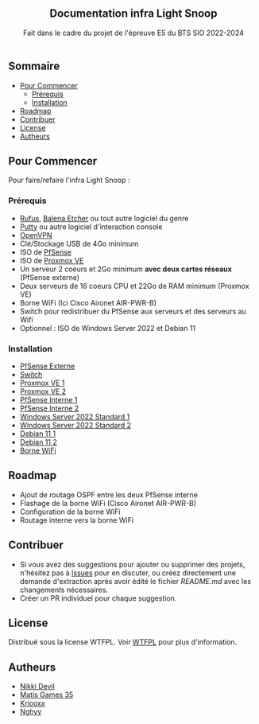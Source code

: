<br/>
<p align="center">
  <h2 align="center">Documentation infra Light Snoop</h2>

  <p align="center">
    Fait dans le cadre du projet de l'épreuve E5 du BTS SIO 2022-2024
    <br/>
    <br/>
  </p>
</p>



## Sommaire

* [Pour Commencer](#Pour-Commencer)
  * [Prérequis](#Prérequis)
  * [Installation](#Installation)
* [Roadmap](#Roadmap)
* [Contribuer](#Contribuer)
* [License](#License)
* [Autheurs](#Autheurs)

## Pour Commencer

Pour faire/refaire l'infra Light Snoop :

### Prérequis

* [Rufus](https://github.com/pbatard/rufus/releases/latest/), [Balena Etcher](https://github.com/balena-io/etcher/releases/latest/) ou tout autre logiciel du genre
* [Putty](https://www.chiark.greenend.org.uk/~sgtatham/putty/latest.html) ou autre logiciel d'interaction console
* [OpenVPN](https://openvpn.net/community-downloads/)
* Clé/Stockage USB de 4Go minimum
* ISO de [PfSense](https://www.pfsense.org/download/)
* ISO de [Proxmox VE](https://proxmox.com/en/downloads/proxmox-virtual-environment/iso)
* Un serveur 2 coeurs et 2Go minimum **avec deux cartes réseaux** (PfSense externe)
* Deux serveurs de 16 coeurs CPU et 22Go de RAM minimum (Proxmox VE)
* Borne WiFi (Ici Cisco Aironet AIR-PWR-B)
* Switch pour redistribuer du PfSense aux serveurs et des serveurs au Wifi
* Optionnel : ISO de Windows Server 2022 et Debian 11

### Installation

* [PfSense Externe](/PfSense-WAN/README.md)
* [Switch](/Switch/README.md)
* [Proxmox VE 1](/Proxmox-1/README.md)
* [Proxmox VE 2](/Proxmox-2/README.md)
* [PfSense Interne 1](/Proxmox-1/PfSense-1/README.md)
* [PfSense Interne 2](/Proxmox-2/PfSense-2/README.md)
* [Windows Server 2022 Standard 1](/Proxmox-1/Windows-1/README.md)
* [Windows Server 2022 Standard 2](/Proxmox-2/Windows-2/README.md)
* [Debian 11 1](/Proxmox-1/Debian-1/README.md)
* [Debian 11 2](/Proxmox-2/Debian-2/README.md)
* [Borne WiFi](/Borne-WiFi/README.md)

## Roadmap

* Ajout de routage OSPF entre les deux PfSense interne
* Flashage de la borne WiFi (Cisco Aironet AIR-PWR-B)
* Configuration de la borne WiFi
* Routage interne vers la borne WiFi

## Contribuer

* Si vous avez des suggestions pour ajouter ou supprimer des projets, n'hésitez pas à [Issues](https://github.com/E5-MMGE/Documentation-Light-Snoop-E5/issues) pour en discuter, ou créez directement une demande d'extraction après avoir édité le fichier *README.md* avec les changements nécessaires.
* Créer un PR individuel pour chaque suggestion.

## License

Distribué sous la license WTFPL. Voir [WTFPL](http://www.wtfpl.net/about/) pour plus d'information.

## Autheurs

* [Nikki Devil](https://github.com/Nikki-Devil/)
* [Matis Games 35](https://github.com/MatisGames35)
* [Kriooxx](https://github.com/kriooxx)
* [Nghyy](https://github.com/nghyy)
